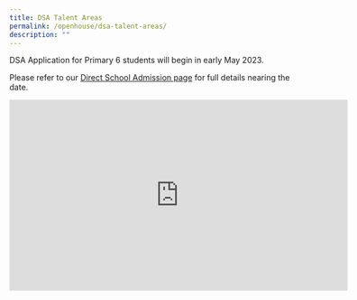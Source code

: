 ```yaml
---
title: DSA Talent Areas
permalink: /openhouse/dsa-talent-areas/
description: ""
---
```

DSA Application for Primary 6 students will begin in early May 2023. 

Please refer to our&nbsp;[Direct School Admission page](https://www.mgs.moe.edu.sg/secondary/admissions/dsa-sec1/)&nbsp;for full details nearing the date.

<div style="width:100%; height:340px">
	<iframe width="600" height="338" src="https://www.youtube.com/embed/En2LZjINZSc" title="Vlog of an MGS Student" frameborder="0" allow="accelerometer; autoplay; clipboard-write; encrypted-media; gyroscope; picture-in-picture" allowfullscreen=""></iframe>
</div>